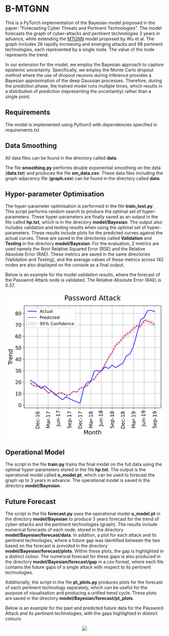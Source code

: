 # B-MTGNN
This is a PyTorch implementation of the Bayesian model proposed in the paper: "Forecasting Cyber Threats and Pertinent Technologies".
The model forecasts the graph of cyber-attacks and pertinent technologies 3 years in advance, while extending the [MTGNN](https://dl.acm.org/doi/abs/10.1145/3394486.3403118) model proposed by Wu et al. The graph includes 26 rapidly increasing and emerging attacks and 98 pertinent technologies, each represented by a single node. The value of the node represents the trend.

In our extension for the model, we employ the Bayesian approach to capture epistemic uncertainty. Specifically, we employ the Monte Carlo dropout method where the use of dropout neurons during inference provides a Bayesian approximation of the deep Gaussian processes. Therefore, during the prediction phase, the trained model runs multiple times, which results in a distribution of prediction (representing the uncertainty) rather than a single point.

## Requirements
The model is implemented using Python3 with dependencies specified in requirements.txt

## Data Smoothing
All data files can be found in the directory called **data**.

The file **smoothing.py** performs double exponential smoothing on the data (**data.txt**) and produces the file **sm_data.csv**. These data files including the graph adjacency file (**graph.csv**) can be found in the directory called **data**.

## Hyper-parameter Optimisation
The hyper-parameter optimisation is performed in the file **train_test.py**. This script performs random search to produce the optimal set of hyper-parameters. These hyper-parameters are finally saved as an output in the file called **hp.txt**, which is in the directory **model/Bayesian**. The output also includes validation and testing results when using the optimal set of hyper-parameters. These results include plots for the predicted curves against the actual curves. These are saved in the directories called **Validation** and **Testing** in the directory **model/Bayesian**. For the evaluation, 2 metrics are used namely the Root Relative Squared Error (RSE) and the Relative Absolute Error (RAE). These metrics are saved in the same directories (Validation and Testing), and the average values of these metrics across 142 nodes are also displayed on the console as a final output. 

Below is an example for the model validation results, where the forecast of the Password Attack node is validated. The Relative Absolute Error (RAE) is 0.37.
<p align="center">
<a href="url"><img src="./model/Bayesian/Validation/Password Attack_Validation.png" align="centre"  width="600"   ></a>
</p>


## Operational Model
The script in the file **train.py** trains the final model on the full data using the optimal hyper-parameters stored in the file **hp.txt**. The output is the operational model called **o_model.pt**, which can be used to forecast the graph up to 3 years in advance. The operational model is saved in the directory **model/Bayesian**. 


## Future Forecast
The script in the file **forecast.py** uses the operational model **o_model.pt** in the directory **model/Bayesian** to produce 3 years forecast for the trend of cyber-attacks and the pertinent technologies (graph). The results include numerical forecasts of each node, stored in the directory **model/Bayesian/forecast/data**. In addition, a plot for each attack and its pertinent technologies, where a future gap was identified between the two based on the forecast is provided in the directory **model/Bayesian/forecast/plots**. Within these plots, the gap is highlighted in a distinct colour. The numerical forecast for these gaps is also produced in the directory **model/Bayesian/forecast/gap** in a csv format, where each file contains the future gaps of a single attack with respect to its pertinent technologies.

Additionally, the script in the file **pt_plots.py** produces plots for the forecast of each pertinent technology separately, which can be useful for the purpose of visualisation and producing a unified trend cycle. These plots are saved in the directory **model/Bayesian/forecast/pt_plots**.

Below is an example for the past and predicted future data for the Password Attack and its pertinent technologies, with the gaps highlighted in distinct colours.

<p align="center">
<a href="url"><img src="./model/Bayesian/forecast/plots/Password%20Attack.png" align="centre"  width="600"   ></a>
</p>
